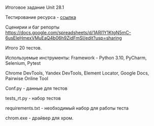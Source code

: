 Итоговое задание Unit 28.1

Тестирование ресурса - [ссылка](https://b2c.passport.rt.ru)

Сценирии и баг репорты  https://docs.google.com/spreadsheets/d/1ARl1Y1KtgN5mC-6usEleHmexVMuEaQ4b06h9ZidFmSI/edit?usp=sharing

Итого 20 тестов.

Используемые инструменты:
Framework - Python 3.10, PyCharm, Selenium, Pytest

Chrome DevTools, Yandex DevTools, Element Locator, Google Docs, Pairwise Online Tool


Conf.py - данные для тестов

tests_rt.py - набор тестов

requirements.txt - необходимый набор для работы теста

chrom.exe  - драйвер для хром.

